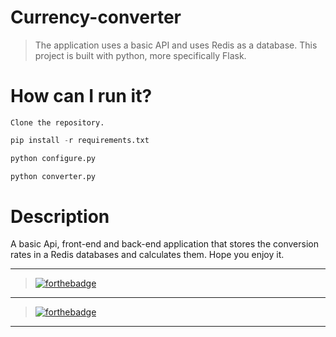 # Currency-converter
> The application uses a basic API and uses Redis as a database. This project is built with python, more specifically Flask.
# How can I run it?
```
Clone the repository.
```
```python
pip install -r requirements.txt
```
```python
python configure.py
```
```python
python converter.py
```
# Description
A basic Api, front-end and back-end application that stores the conversion rates in a Redis databases and calculates them.
Hope you enjoy it.

---

> [![forthebadge](https://forthebadge.com/images/badges/powered-by-black-magic.svg)](https://github.com/debugleader/Currency-Converter)

---

> [![forthebadge](https://forthebadge.com/images/badges/made-with-python.svg)](https://debugleader.github.il)

---
